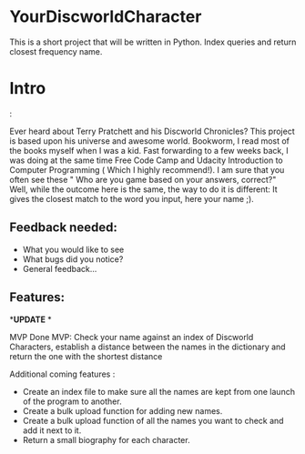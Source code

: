 # YourDiscworldCharacter
This is a short project that will be written in Python. Index queries and return closest frequency name.

<h1>Intro</h1>:

Ever heard about Terry Pratchett and his Discworld Chronicles? This project is based upon his universe and awesome world. Bookworm, I read most of the books myself when I was a kid. Fast forwarding to a few weeks back, I was doing at the same time Free Code Camp and Udacity Introduction to Computer Programming ( Which I highly recommend!). 
I am sure that you often see these " Who are you game based on your answers, correct?" Well, while the outcome here is the same, the way to do it is different: 
It gives the closest match to the word you input, here your name ;).

<h2>Feedback needed:</h2> 
<ul>
<li>What you would like to see</li>
<li>What bugs did you notice? </li>
<li>General feedback... </li>
</ul>
<h2>Features:</h2>

*<strong>UPDATE</strong> *

MVP Done
MVP:
Check your name against an index of Discworld Characters, establish a distance between the names in the dictionary and return the one with the shortest distance

Additional coming features : 
<ul>
<li>Create an index file to make sure all the names are kept from one launch of the program to another.</li>
<li>Create a bulk upload function for adding new names.</li>
<li>Create a bulk upload function of all the names you want to check and add it next to it.</li>
<li>Return a small biography for each character.</li>
</ul>

